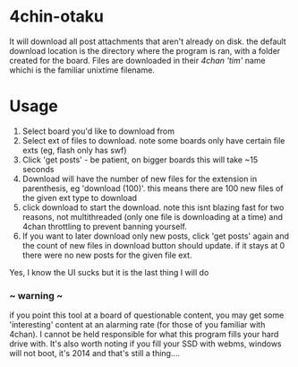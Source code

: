4chin-otaku
===========

It will download all post attachments that aren't already on disk. the default download location is the directory where the program is ran, with a folder created for the board. Files are downloaded in their _4chan 'tim'_ name whichi is the familiar unixtime filename.

# Usage
1. Select board you'd like to download from
2. Select ext of files to download. note some boards only have certain file exts (eg, flash only has swf)
3. Click 'get posts' - be patient, on bigger boards this will take ~15 seconds
4. Download will have the number of new files for the extension in parenthesis, eg 'download (100)'. this means there are 100 new files of the given ext type to download
5. click download to start the download. note this isnt blazing fast for two reasons, not multithreaded (only one file is downloading at a time) and 4chan throttling to prevent banning yourself.
6. If you want to later download only new posts, click 'get posts' again and the count of new files in download button should update. if it stays at 0 there were no new posts for the given file ext.

Yes, I know the UI sucks but it is the last thing I will do

### ~ warning ~
if you point this tool at a board of questionable content, you may get some 'interesting' content at an alarming rate (for those of you familiar with 4chan). I cannot be held responsible for what this program fills your hard drive with.
It's also worth noting if you fill your SSD with webms, windows will not boot, it's 2014 and that's still a thing....
